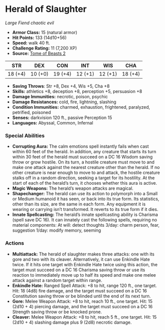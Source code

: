 # Herald of Slaughter

*Large* *Fiend* *chaotic evil*

- **Armor Class:** 15 (natural armor)
- **Hit Points:** 133 (14d10+56)
- **Speed:** walk 40 ft.
- **Challenge Rating:** 11 (7,200 XP)
- **Source:** [Tome of Beasts 2](https://koboldpress.com/kpstore/product/tome-of-beasts-2-for-5th-edition/)

| STR | DEX | CON | INT | WIS | CHA |
| --- | --- | --- | --- | --- | --- |
| 18 (+4) | 10 (+0) | 19 (+4) | 12 (+1) | 12 (+1) | 18 (+4) |

- **Saving Throws**: Str +8, Dex +4, Wis +5, Cha +8
- **Skills:** athletics +8, deception +8, perception +5, persuasion +8
- **Damage Immunities:** necrotic, poison, psychic
- **Damage Resistances:** cold, fire, lightning, slashing
- **Condition Immunities:** charmed, exhaustion, frightened, paralyzed, petrified, poisoned
- **Senses:** darkvision 120 ft., passive Perception 15
- **Languages:** Abyssal, Common, Infernal
### Special Abilities
- **Corrupting Aura:** The calm emotions spell instantly fails when cast within 60 feet of the herald. In addition, any creature that starts its turn within 30 feet of the herald must succeed on a DC 16 Wisdom saving throw or grow hostile. On its turn, a hostile creature must move to and make one attack against the nearest creature other than the herald. If no other creature is near enough to move to and attack, the hostile creature stalks off in a random direction, seeking a target for its hostility. At the start of each of the herald’s turn, it chooses whether this aura is active.
- **Magic Weapons:** The herald’s weapon attacks are magical.
- **Shapechanger:** The herald can use its action to polymorph into a Small or Medium humanoid it has seen, or back into its true form. Its statistics, other than its size, are the same in each form. Any equipment it is wearing or carrying isn’t transformed. It reverts to its true form if it dies.
- **Innate Spellcasting:** The herald’s innate spellcasting ability is Charisma (spell save DC 16). It can innately cast the following spells, requiring no material components: At will: detect thoughts 3/day: charm person, fear, suggestion 1/day: modify memory, seeming
### Actions
- **Multiattack:** The herald of slaughter makes three attacks: one with its gore and two with its cleaver. Alternatively, it can use Enkindle Hate twice. If it hits one target with Enkindle Hate twice using this action, the target must succeed on a DC 16 Charisma saving throw or use its reaction to immediately move up to half its speed and make one melee attack against a random target within range.
- **Enkindle Hate:** Ranged Spell Attack: +8 to hit, range 120 ft., one target. Hit: 18 (4d8) fire damage, and the target must succeed on a DC 16 Constitution saving throw or be blinded until the end of its next turn.
- **Gore:** Melee Weapon Attack: +8 to hit, reach 10 ft., one target. Hit: 15 (2d10 + 4) piercing damage, and the target must succeed on a DC 16 Strength saving throw or be knocked prone.
- **Cleaver:** Melee Weapon Attack: +8 to hit, reach 5 ft., one target. Hit: 15 (2d10 + 4) slashing damage plus 9 (2d8) necrotic damage.
